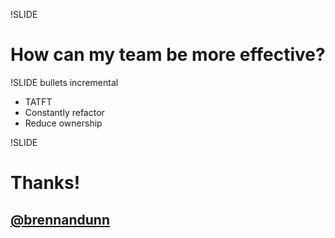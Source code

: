!SLIDE
# How can my team be more effective? #

!SLIDE bullets incremental
* TATFT
* Constantly refactor
* Reduce ownership 

!SLIDE
# Thanks! #
## [@brennandunn](http://twitter.com/brennandunn) ##
